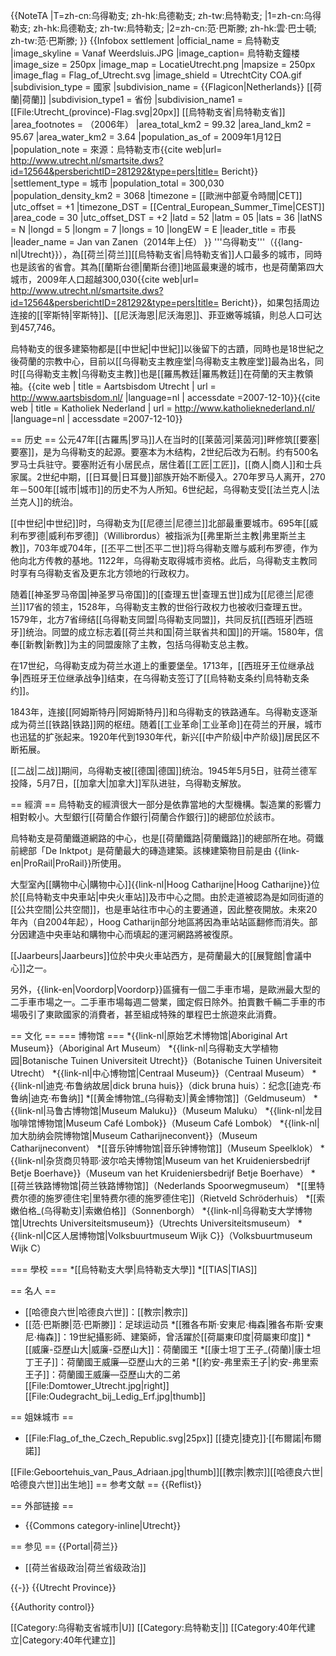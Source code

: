{{NoteTA
|T=zh-cn:乌得勒支; zh-hk:烏德勒支; zh-tw:烏特勒支;
|1=zh-cn:乌得勒支; zh-hk:烏德勒支; zh-tw:烏特勒支;
|2=zh-cn:范·巴斯滕; zh-hk:雲·巴士頓; zh-tw:范·巴斯滕;
}}
{{Infobox settlement
|official_name = 烏特勒支
|image_skyline = Vanaf Weerdsluis.JPG
|image_caption= 烏特勒支鐘楼
|image_size = 250px
|image_map = LocatieUtrecht.png
|mapsize = 250px
|image_flag = Flag_of_Utrecht.svg
|image_shield = UtrechtCity COA.gif
|subdivision_type = 國家
|subdivision_name = {{Flagicon|Netherlands}} [[荷蘭|荷蘭]]
|subdivision_type1 = 省份
|subdivision_name1 = [[File:Utrecht_(province)-Flag.svg|20px]] [[烏特勒支省|烏特勒支省]]
|area_footnotes = （2006年）
|area_total_km2 = 99.32
|area_land_km2 = 95.67
|area_water_km2 = 3.64
|population_as_of = 2009年1月12日
|population_note = 來源：烏特勒支市<ref>{{cite web|url= http://www.utrecht.nl/smartsite.dws?id=12564&persberichtID=281292&type=pers|title= Bericht<!-- Bot generated title -->}}</ref>
|settlement_type = 城市
|population_total = 300,030 
|population_density_km2 = 3068
|timezone = [[歐洲中部夏令時間|CET]]
|utc_offset = +1
|timezone_DST = [[Central_European_Summer_Time|CEST]]
|area_code = 30
|utc_offset_DST = +2
|latd = 52
|latm = 05
|lats = 36
|latNS = N
|longd = 5
|longm = 7
|longs = 10
|longEW = E
|leader_title = 市長
|leader_name = Jan van Zanen（2014年上任）
}}
'''乌得勒支'''（{{lang-nl|Utrecht}}），為[[荷兰|荷兰]][[烏特勒支省|烏特勒支省]]人口最多的城市，同時也是該省的省會。其為[[蘭斯台德|蘭斯台德]]地區最東邊的城市，也是荷蘭第四大城市，2009年人口超越300,030<ref>{{cite web|url= http://www.utrecht.nl/smartsite.dws?id=12564&persberichtID=281292&type=pers|title= Bericht<!-- Bot generated title -->}}</ref>，如果包括周边连接的[[宰斯特|宰斯特]]、[[尼沃海恩|尼沃海恩]]、菲亚嫩等城镇，則总人口可达到457,746。

烏特勒支的很多建築物都是[[中世紀|中世紀]]以後留下的古蹟，同時也是18世紀之後荷蘭的宗教中心，目前以[[乌得勒支主教座堂|乌得勒支主教座堂]]最為出名，同时[[乌得勒支主教|乌得勒支主教]]也是[[羅馬教廷|羅馬教廷]]在荷蘭的天主教領袖。<ref>{{cite web
| title = Aartsbisdom Utrecht
| url = http://www.aartsbisdom.nl/ |language=nl
| accessdate =2007-12-10}}</ref><ref>{{cite web
| title = Katholiek Nederland
| url = http://www.katholieknederland.nl/ |language=nl
| accessdate =2007-12-10}}</ref>

== 历史 ==
公元47年[[古羅馬|罗马]]人在当时的[[莱茵河|莱茵河]]畔修筑[[要塞|要塞]]，是为乌得勒支的起源。要塞本为木结构，2世纪后改为石制。约有500名罗马士兵驻守。要塞附近有小居民点，居住着[[工匠|工匠]]，[[商人|商人]]和士兵家属。2世纪中期，[[日耳曼|日耳曼]]部族开始不断侵入。270年罗马人离开，270年－500年[[城市|城市]]的历史不为人所知。6世纪起，乌得勒支受[[法兰克人|法兰克人]]的统治。

[[中世纪|中世纪]]时，乌得勒支为[[尼德兰|尼德兰]]北部最重要城市。695年[[威利布罗德|威利布罗德]]（Willibrordus）被指派为[[弗里斯兰主教|弗里斯兰主教]]，703年或704年，[[丕平二世|丕平二世]]将乌得勒支赠与威利布罗德，作为他向北方传教的基地。1122年，乌得勒支取得城市资格。此后，乌得勒支主教同时享有乌得勒支省及更东北方领地的行政权力。

随着[[神圣罗马帝国|神圣罗马帝国]]的[[查理五世|查理五世]]成为[[尼德兰|尼德兰]]17省的领主，1528年，乌得勒支主教的世俗行政权力也被收归查理五世。1579年，北方7省缔结[[乌得勒支同盟|乌得勒支同盟]]，共同反抗[[西班牙|西班牙]]统治。同盟的成立标志着[[荷兰共和国|荷兰联省共和国]]的开端。1580年，信奉[[新教|新教]]为主的同盟废除了主教，包括乌得勒支总主教。

在17世纪，乌得勒支成为荷兰水道上的重要堡垒。1713年，[[西班牙王位继承战争|西班牙王位继承战争]]结束，在乌得勒支签订了[[烏特勒支条约|烏特勒支条约]]。

1843年，连接[[阿姆斯特丹|阿姆斯特丹]]和乌得勒支的铁路通车。乌得勒支逐渐成为荷兰[[铁路|铁路]]网的枢纽。随着[[工业革命|工业革命]]在荷兰的开展，城市也迅猛的扩张起来。1920年代到1930年代，新兴[[中产阶级|中产阶级]]居民区不断拓展。

[[二战|二战]]期间，乌得勒支被[[德国|德国]]统治。1945年5月5日，驻荷兰德军投降，5月7日，[[加拿大|加拿大]]军队进驻，乌得勒支解放。

== 經濟 ==
烏特勒支的經濟很大一部分是依靠當地的大型機構。製造業的影響力相對較小。大型銀行[[荷蘭合作銀行|荷蘭合作銀行]]的總部位於該市。

烏特勒支是荷蘭鐵道網路的中心，也是[[荷蘭鐵路|荷蘭鐵路]]的總部所在地。荷鐵前總部「De Inktpot」是荷蘭最大的磚造建築。該棟建築物目前是由 {{link-en|ProRail|ProRail}}所使用。

大型室內[[購物中心|購物中心]]{{link-nl|Hoog Catharijne|Hoog Catharijne}}位於[[烏特勒支中央車站|中央火車站]]及市中心之間。由於走道被認為是如同街道的[[公共空間|公共空間]]，也是車站往市中心的主要通道，因此整夜開放。未來20年內（自2004年起），Hoog Catharijn部分地區將因為車站站區翻修而消失。部分因建造中央車站和購物中心而填起的運河網路將被復原。

[[Jaarbeurs|Jaarbeurs]]位於中央火車站西方，是荷蘭最大的[[展覽館|會議中心]]之一。

另外，{{link-en|Voordorp|Voordorp}}區擁有一個二手車市場，是歐洲最大型的二手車市場之一。二手車市場每週二營業，國定假日除外。拍賣數千輛二手車的市場吸引了東歐國家的消費者，甚至組成特殊的單程巴士旅遊來此消費。

== 文化 ==
=== 博物馆 ===
*{{link-nl|原始艺术博物馆|Aboriginal Art Museum}}（Aboriginal Art Museum）
*{{link-nl|乌得勒支大学植物园|Botanische Tuinen Universiteit Utrecht}}（Botanische Tuinen Universiteit Utrecht）
*{{link-nl|中心博物馆|Centraal Museum}}（Centraal Museum）
*{{link-nl|迪克·布鲁纳故居|dick bruna huis}}（dick bruna huis）：纪念[[迪克·布鲁纳|迪克·布鲁纳]]
*[[黄金博物馆_(乌得勒支)|黄金博物馆]]（Geldmuseum）
*{{link-nl|马鲁古博物馆|Museum Maluku}}（Museum Maluku）
*{{link-nl|龙目咖啡馆博物馆|Museum Café Lombok}}（Museum Café Lombok）
*{{link-nl|加大肋纳会院博物馆|Museum Catharijneconvent}}（Museum Catharijneconvent）
*[[音乐钟博物馆|音乐钟博物馆]]（Museum Speelklok）
*{{link-nl|杂货商贝特耶·波尔哈夫博物馆|Museum van het Kruideniersbedrijf Betje Boerhave}}（Museum van het Kruideniersbedrijf Betje Boerhave）
*[[荷兰铁路博物馆|荷兰铁路博物馆]]（Nederlands Spoorwegmuseum）
*[[里特费尔德的施罗德住宅|里特费尔德的施罗德住宅]]（Rietveld Schröderhuis）
*[[索嫩伯格_(乌得勒支)|索嫩伯格]]（Sonnenborgh）
*{{link-nl|乌得勒支大学博物馆|Utrechts Universiteitsmuseum}}（Utrechts Universiteitsmuseum）
*{{link-nl|C区人居博物馆|Volksbuurtmuseum Wijk C}}（Volksbuurtmuseum Wijk C）

=== 學校 ===
*[[烏特勒支大學|烏特勒支大學]]
*[[TIAS|TIAS]]

== 名人 ==
* [[哈德良六世|哈德良六世]]：[[教宗|教宗]]
* [[范·巴斯滕|范·巴斯滕]]：足球运动员
*[[雅各布斯·安東尼·梅森|雅各布斯·安東尼·梅森]]：19世紀攝影師、建築師，曾活躍於[[荷屬東印度|荷屬東印度]]
*[[威廉-亞歷山大|威廉-亞歷山大]]：荷蘭國王
*[[康士坦丁王子_(荷蘭)|康士坦丁王子]]：荷蘭國王威廉—亞歷山大的三弟
*[[約安-弗里索王子|約安-弗里索王子]]：荷蘭國王威廉—亞歷山大的二弟
[[File:Domtower_Utrecht.jpg|right]]
[[File:Oudegracht_bij_Ledig_Erf.jpg|thumb]]

== 姐妹城市 ==
* [[File:Flag_of_the_Czech_Republic.svg|25px]] [[捷克|捷克]]‧[[布爾諾|布爾諾]]

[[File:Geboortehuis_van_Paus_Adriaan.jpg|thumb]][[教宗|教宗]][[哈德良六世|哈德良六世]]出生地]]
== 参考文献 ==
{{Reflist}}

== 外部链接 ==
* {{Commons category-inline|Utrecht}}

== 参见 ==
{{Portal|荷兰}}
* [[荷兰省级政治|荷兰省级政治]]

{{-}}
{{Utrecht Province}}

{{Authority control}}

[[Category:乌得勒支省城市|U]]
[[Category:烏特勒支|]]
[[Category:40年代建立|Category:40年代建立]]